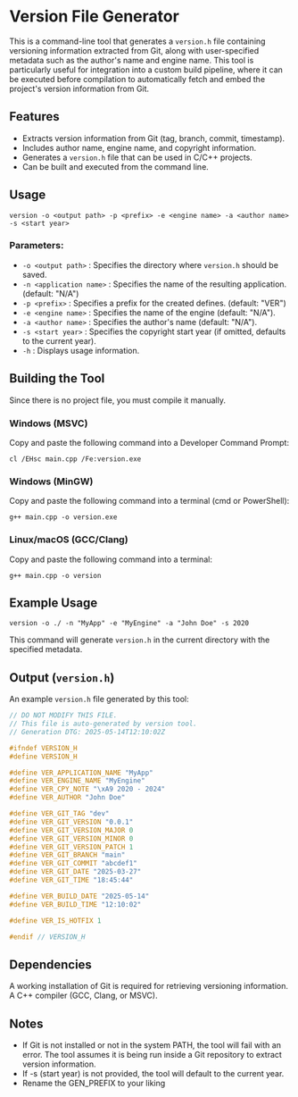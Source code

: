 # Version File Generator

This is a command-line tool that generates a `version.h` file containing versioning information extracted from Git, along with user-specified metadata such as the author's name and engine name. This tool is particularly useful for integration into a custom build pipeline, where it can be executed before compilation to automatically fetch and embed the project's version information from Git.

## Features
- Extracts version information from Git (tag, branch, commit, timestamp).
- Includes author name, engine name, and copyright information.
- Generates a `version.h` file that can be used in C/C++ projects.
- Can be built and executed from the command line.

## Usage

`version -o <output path> -p <prefix> -e <engine name> -a <author name> -s <start year>`

### Parameters:
- `-o <output path>` : Specifies the directory where `version.h` should be saved.
- `-n <application name>` : Specifies the name of the resulting application. (default: "N/A")
- `-p <prefix>` : Specifies a prefix for the created defines. (default: "VER")
- `-e <engine name>` : Specifies the name of the engine (default: "N/A").
- `-a <author name>` : Specifies the author's name (default: "N/A").
- `-s <start year>` : Specifies the copyright start year (if omitted, defaults to the current year).
- `-h` : Displays usage information.

## Building the Tool
Since there is no project file, you must compile it manually.

### Windows (MSVC)
Copy and paste the following command into a Developer Command Prompt:

`cl /EHsc main.cpp /Fe:version.exe`

### Windows (MinGW)
Copy and paste the following command into a terminal (cmd or PowerShell):

`g++ main.cpp -o version.exe`

### Linux/macOS (GCC/Clang)
Copy and paste the following command into a terminal:

`g++ main.cpp -o version`

## Example Usage

`version -o ./ -n "MyApp" -e "MyEngine" -a "John Doe" -s 2020`

This command will generate `version.h` in the current directory with the specified metadata.

## Output (`version.h`)

An example `version.h` file generated by this tool:
```c
// DO NOT MODIFY THIS FILE.
// This file is auto-generated by version tool.
// Generation DTG: 2025-05-14T12:10:02Z

#ifndef VERSION_H
#define VERSION_H

#define VER_APPLICATION_NAME "MyApp"
#define VER_ENGINE_NAME "MyEngine"
#define VER_CPY_NOTE "\xA9 2020 - 2024"
#define VER_AUTHOR "John Doe"

#define VER_GIT_TAG "dev"
#define VER_GIT_VERSION "0.0.1"
#define VER_GIT_VERSION_MAJOR 0
#define VER_GIT_VERSION_MINOR 0
#define VER_GIT_VERSION_PATCH 1
#define VER_GIT_BRANCH "main"
#define VER_GIT_COMMIT "abcdef1"
#define VER_GIT_DATE "2025-03-27"
#define VER_GIT_TIME "18:45:44"

#define VER_BUILD_DATE "2025-05-14"
#define VER_BUILD_TIME "12:10:02"

#define VER_IS_HOTFIX 1

#endif // VERSION_H
```

## Dependencies

A working installation of Git is required for retrieving versioning information.
A C++ compiler (GCC, Clang, or MSVC).

## Notes

- If Git is not installed or not in the system PATH, the tool will fail with an error.
The tool assumes it is being run inside a Git repository to extract version information.
- If -s (start year) is not provided, the tool will default to the current year.
- Rename the GEN_PREFIX to your liking
